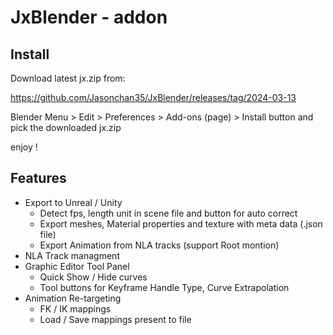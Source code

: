 # JxBlender - addon

## Install

Download latest jx.zip from:

https://github.com/Jasonchan35/JxBlender/releases/tag/2024-03-13

Blender Menu > Edit > Preferences > Add-ons (page) > Install button
and pick the downloaded jx.zip

enjoy !

## Features
- Export to Unreal / Unity
	- Detect fps, length unit in scene file and button for auto correct
	- Export meshes, Material properties and texture with meta data (.json file)
	- Export Animation from NLA tracks (support Root montion)
- NLA Track managment
- Graphic Editor Tool Panel
	- Quick Show / Hide curves
	- Tool buttons for Keyframe Handle Type, Curve Extrapolation
- Animation Re-targeting
	- FK / IK mappings
	- Load / Save mappings present to file